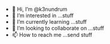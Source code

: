 - 👋 Hi, I’m @k3nundrum
- 👀 I’m interested in ...stuff
- 🌱 I’m currently learning ...stuff
- 💞️ I’m looking to collaborate on ...stuff
- 📫 How to reach me ...send stuff

<!---
k3nundrum/k3nundrum is a ✨ special ✨ repository because its `README.md` (this file) appears on your GitHub profile.
You can click the Preview link to take a look at your changes.
--->
